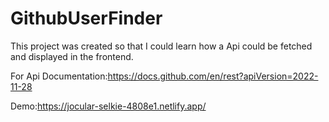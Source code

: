 # GithubUserFinder

This project was created so that I could learn how a Api could be fetched and displayed in the frontend.

For Api Documentation:https://docs.github.com/en/rest?apiVersion=2022-11-28

Demo:https://jocular-selkie-4808e1.netlify.app/
